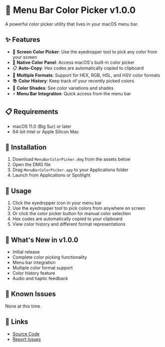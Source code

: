 # 🎨 Menu Bar Color Picker v1.0.0

A powerful color picker utility that lives in your macOS menu bar.

## ✨ Features

- 🎯 **Screen Color Picker**: Use the eyedropper tool to pick any color from your screen
- 🎨 **Native Color Panel**: Access macOS's built-in color picker
- 📋 **Auto-Copy**: Hex codes are automatically copied to clipboard
- 🎨 **Multiple Formats**: Support for HEX, RGB, HSL, and HSV color formats
- 📚 **Color History**: Keep track of your recently picked colors
- 🌈 **Color Shades**: See color variations and shades
- ⚡ **Menu Bar Integration**: Quick access from the menu bar

## 📋 Requirements

- macOS 11.0 (Big Sur) or later
- 64-bit Intel or Apple Silicon Mac

## 🚀 Installation

1. Download `MenuBarColorPicker.dmg` from the assets below
2. Open the DMG file
3. Drag `MenuBarColorPicker.app` to your Applications folder
4. Launch from Applications or Spotlight

## 🎯 Usage

1. Click the eyedropper icon in your menu bar
2. Use the eyedropper tool to pick colors from anywhere on screen
3. Or click the color picker button for manual color selection
4. Hex codes are automatically copied to your clipboard
5. View color history and different format representations

## 📝 What's New in v1.0.0

- Initial release
- Complete color picking functionality
- Menu bar integration
- Multiple color format support
- Color history feature
- Audio and haptic feedback

## 🐛 Known Issues

None at this time.

## 🔗 Links

- [Source Code](https://github.com/rbinar/menu-bar-color-picker)
- [Report Issues](https://github.com/rbinar/menu-bar-color-picker/issues)